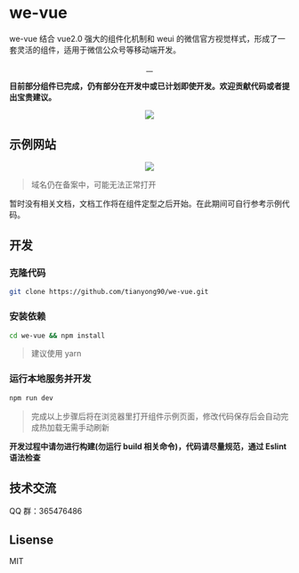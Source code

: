 # we-vue

we-vue 结合 vue2.0 强大的组件化机制和 weui 的微信官方视觉样式，形成了一套灵活的组件，适用于微信公众号等移动端开发。

<p align="center">
  <a href="https://www.npmjs.com/package/we-vue">
    <img src="https://img.shields.io/npm/v/we-vue.svg?style=flat-square" alt="">
  </a>
  <a href="https://www.npmjs.com/package/we-vue">
    <img src="https://img.shields.io/npm/dm/we-vue.svg?style=flat-square" alt="">
  </a>
  <a href="http://issuestats.com/github/tianyong90/we-vue/issues">
    <img src="http://issuestats.com/github/tianyong90/we-vue/badge/issue?style=flat-square" alt="">
  </a>
  <a href="http://issuestats.com/github/tianyong90/we-vue/pulls">
    <img src="http://issuestats.com/github/tianyong90/we-vue/badge/pr?style=flat-square" alt="">
  </a>
</p>

**目前部分组件已完成，仍有部分在开发中或已计划即使开发。欢迎贡献代码或者提出宝贵建议。**

<p align="center">
  <a href="http://wevue.org">
    <img src="https://raw.githubusercontent.com/tianyong90/we-vue/master/img/demo-screenshot.png">
  </a>
</p>


## 示例网站

<p align="center">
  <a href="http://wevue.org">
    <img src="https://raw.githubusercontent.com/tianyong90/we-vue/master/img/qrcode.png">
  </a>
</p>

> 域名仍在备案中，可能无法正常打开

暂时没有相关文档，文档工作将在组件定型之后开始。在此期间可自行参考示例代码。

## 开发

### 克隆代码

``` bash
git clone https://github.com/tianyong90/we-vue.git
```

### 安装依赖

``` bash
cd we-vue && npm install
```

> 建议使用 yarn

### 运行本地服务并开发

``` bash
npm run dev
```
> 完成以上步骤后将在浏览器里打开组件示例页面，修改代码保存后会自动完成热加载无需手动刷新

**开发过程中请勿进行构建(勿运行 build 相关命令)，代码请尽量规范，通过 Eslint 语法检查**

## 技术交流

QQ 群：365476486

## Lisense

MIT
